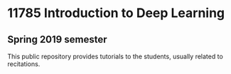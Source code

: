 # 11785 Introduction to Deep Learning
## Spring 2019 semester
This public repository provides tutorials to the students, usually related to recitations.
